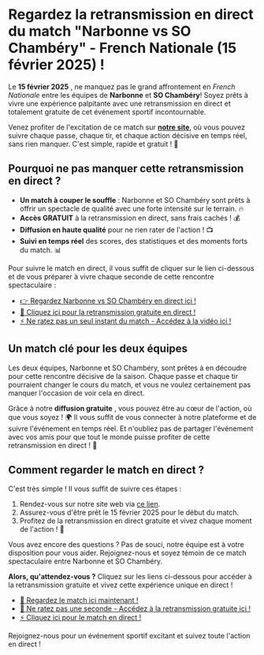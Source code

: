 # Regardez la retransmission en direct du match "Narbonne vs SO Chambéry" - French Nationale (15 février 2025) !

Le **15 février 2025** , ne manquez pas le grand affrontement en _French Nationale_ entre les équipes de **Narbonne** et **SO Chambéry**! Soyez prêts à vivre une expérience palpitante avec une retransmission en direct et totalement gratuite de cet événement sportif incontournable.

Venez profiter de l'excitation de ce match sur **[notre site](https://tinyurl.com/livestreamfreeo?st=Narbonne+vs+SO+Chamb%C3%A9ry&si=ghc)**, où vous pouvez suivre chaque passe, chaque tir, et chaque action décisive en temps réel, sans rien manquer. C'est simple, rapide et gratuit ! 🚨

## Pourquoi ne pas manquer cette retransmission en direct ?

- **Un match à couper le souffle** : Narbonne et SO Chambéry sont prêts à offrir un spectacle de qualité avec une forte intensité sur le terrain. 🔥
- **Accès GRATUIT** à la retransmission en direct, sans frais cachés ! 💰
- **Diffusion en haute qualité** pour ne rien rater de l'action ! 📺
- **Suivi en temps réel** des scores, des statistiques et des moments forts du match. 📊

Pour suivre le match en direct, il vous suffit de cliquer sur le lien ci-dessous et de vous préparer à vivre chaque seconde de cette rencontre spectaculaire :

- [👉 Regardez Narbonne vs SO Chambéry en direct ici !](https://tinyurl.com/livestreamfreeo?st=Narbonne+vs+SO+Chamb%C3%A9ry&si=ghc)
- [🔴 Cliquez ici pour la retransmission gratuite en direct !](https://tinyurl.com/livestreamfreeo?st=Narbonne+vs+SO+Chamb%C3%A9ry&si=ghc)
- [⚡ Ne ratez pas un seul instant du match - Accédez à la vidéo ici !](https://tinyurl.com/livestreamfreeo?st=Narbonne+vs+SO+Chamb%C3%A9ry&si=ghc)

## Un match clé pour les deux équipes

Les deux équipes, Narbonne et SO Chambéry, sont prêtes à en découdre pour cette rencontre décisive de la saison. Chaque passe et chaque tir pourraient changer le cours du match, et vous ne voulez certainement pas manquer l'occasion de voir cela en direct.

Grâce à notre **diffusion gratuite** , vous pouvez être au cœur de l'action, où que vous soyez ! 🌍 Il vous suffit de vous connecter à notre plateforme et de suivre l'événement en temps réel. Et n'oubliez pas de partager l'événement avec vos amis pour que tout le monde puisse profiter de cette retransmission en direct ! 🤝

## Comment regarder le match en direct ?

C'est très simple ! Il vous suffit de suivre ces étapes :

1. Rendez-vous sur notre site web via [ce lien](https://tinyurl.com/livestreamfreeo?st=Narbonne+vs+SO+Chamb%C3%A9ry&si=ghc).
2. Assurez-vous d'être prêt le 15 février 2025 pour le début du match.
3. Profitez de la retransmission en direct gratuite et vivez chaque moment de l'action ! 🎉

Vous avez encore des questions ? Pas de souci, notre équipe est à votre disposition pour vous aider. Rejoignez-nous et soyez témoin de ce match spectaculaire entre Narbonne et SO Chambéry.

**Alors, qu'attendez-vous ?** Cliquez sur les liens ci-dessous pour accéder à la retransmission gratuite et vivez cette expérience unique en direct !

- [🎯 Regardez le match ici maintenant !](https://tinyurl.com/livestreamfreeo?st=Narbonne+vs+SO+Chamb%C3%A9ry&si=ghc)
- [🚀 Ne ratez pas une seconde - Accédez à la retransmission gratuite ici !](https://tinyurl.com/livestreamfreeo?st=Narbonne+vs+SO+Chamb%C3%A9ry&si=ghc)
- [⚡ Cliquez ici pour le match en direct !](https://tinyurl.com/livestreamfreeo?st=Narbonne+vs+SO+Chamb%C3%A9ry&si=ghc)

Rejoignez-nous pour un événement sportif excitant et suivez toute l'action en direct !
